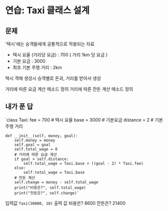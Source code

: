 # 연습: Taxi 클래스 설계

## 문제
'택시'에는 승객들에게 공통적으로 적용되는 자료
- 택시 요율 (거리당 요금)  : 700 ( 거리 1km 당 요금 )
- 기본 요금 : 3000
- 최초 기본 주행 거리 : 2km 

택시 객체 생성시 승객별로 돈과, 거리를 받아서 생성

거리에 따른 요금 계산 메소드 정의
거리에 따른 잔돈 계산 메소드 정의

## 내가 푼 답
`class Taxi:
    fee = 700 # 택시 요율
    base = 3000 # 기본요금
    distance = 2 # 기본 주행 거리
    
    def __init__(self, money, goal):
        self.money = money
        self.goal = goal
        self.total_wage = 0
        # 거리에 따른 요금 계산
        if goal > self.distance:
            self.total_wage = Taxi.base + ((goal - 2) * Taxi.fee)
        else:
            self.total_wage = Taxi.base
        # 잔돈 계산
        self.change = money - self.total_wage
        print("비용은?", self.total_wage)
        print("잔돈은?", self.change)`

입력값 `Taxi(30000, 10)`
출력 값 
비용은? 8600
잔돈은? 21400






